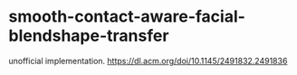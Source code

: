 # smooth-contact-aware-facial-blendshape-transfer
unofficial implementation. https://dl.acm.org/doi/10.1145/2491832.2491836
